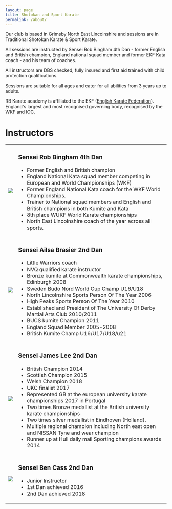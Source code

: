 ```yaml
---
layout: page
title: Shotokan and Sport Karate
permalink: /about/
---
```


Our club is based in Grimsby North East Lincolnshire and sessions are in Traditional Shotokan Karate & Sport Karate.

All sessions are instructed by Sensei Rob Bingham 4th Dan - former English and British champion, England national squad member and former EKF Kata coach - and his team of coaches.

All instructors are DBS checked, fully insured and first aid trained with child protection qualifications.

Sessions are suitable for all ages and cater for all abilities from 3 years up to adults.

RB Karate academy is affiliated to the EKF ([English Karate Federation](https://www.englishkaratefederation.com)). England's largest and most recognised governing body, recognised by the WKF and IOC.

# Instructors

<table>
<tbody>
<tr>
<td><img src="http://www.rbkarate.co.uk/assets/img/posts/rob.jpg" /></td>
<td valign="top">
<h3>Sensei Rob Bingham 4th Dan</h3>
<ul>
<li>Former English and British champion</li>
<li>England National Kata squad member competing in European and World Championships (WKF)</li>
<li>Former England National Kata coach for the WKF World Championships.</li>
<li>Trainer to National squad members and English and British champions in both Kumite and Kata</li>
<li>8th place WUKF World Karate championships</li>
<li>North East Lincolnshire coach of the year across all sports.</li>
</ul>
</td>
</tr>
<tr>
<td><img src="http://www.rbkarate.co.uk/assets/img/posts/ailsa.jpg" /></td>
<td valign="top">
<h3>Sensei Ailsa Brasier 2nd Dan</h3>
<ul>
<li>Little Warriors coach</li>
<li>NVQ qualified karate instructor</li>
<li>Bronze kumite at Commonwealth karate championships, Edinburgh 2008</li>
<li>Sweden Budo Nord World Cup Champ U16/U18</li>
<li>North Lincolnshire Sports Person Of The Year 2006</li>
<li>High Peaks Sports Person Of The Year 2010</li>
<li>Established and President of The University Of Derby Martial Arts Club 2010/2011</li>
<li>BUCS kumite Champion 2011</li>
<li>England Squad Member 2005-2008</li>
<li>British Kumite Champ U16/U17/U18/u21</li>
</ul>
</td>
</tr>
<tr>
<td><img src="http://www.rbkarate.co.uk/assets/img/posts/james.jpg" /></td>
<td valign="top">
<h3>Sensei James Lee 2nd Dan</h3>
<ul>
<li>British Champion 2014</li>
<li>Scottish Champion 2015</li>
<li>Welsh Champion 2018</li>
 <li>UKC finalist 2017</li>
 <li>Represented GB at the european university karate championships 2017 in Portugal</li>
<li>Two times Bronze medallist at the British university karate championships</li>
<li>Two times silver medallist in Eindhoven (Holland).</li>
<li> Multiple regional champion including North east open and NISSAN Tyne and wear champion</li>
<li>Runner up at Hull daily mail Sporting champions awards 2014</li>
</ul>
</td>
</tr>
<tr>
<td><img src="http://www.rbkarate.co.uk/assets/img/posts/ben.jpg" /></td>
<td valign="top">
<h3>Sensei Ben Cass 2nd Dan</h3>
<ul>
<li>Junior Instructor</li>
<li>1st Dan achieved 2016</li>
<li>2nd Dan achieved 2018</li>
</ul>
</td>
</tr>
</tbody>
</table>
